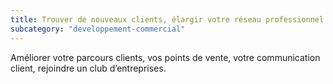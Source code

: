 ```yaml
---
title: Trouver de nouveaux clients, élargir votre réseau professionnel
subcategory: "developpement-commercial"
---
```


Améliorer votre parcours clients, vos points de vente, votre communication client, rejoindre un club d’entreprises.
